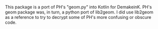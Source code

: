 
This package is a port of PH's "geom.py" into Kotlin for DemakeinK.
PH's geom package was, in turn, a python port of lib2geom. I did use
lib2geom as a reference to try to decrypt some of PH's more confusing
or obscure code.


